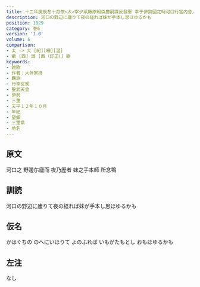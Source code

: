 ```yaml
---
title: 十二年庚辰冬十月依<大>宰少貳藤原朝臣廣嗣謀反發軍 幸于伊勢國之時河口行宮内舎人大伴宿祢家持作歌一首
description: 河口の野辺に廬りて夜の経れば妹が手本し思ほゆるかも
position: 1029
category: 巻6
version: '1.0'
volume: 6
comparison:
- 太 -> 大 [紀][細][温]
- 歌 [西] 謌 [西（訂正）] 歌
keywords:
- 雑歌
- 作者：大伴家持
- 羈旅
- 行幸従駕
- 聖武天皇
- 伊勢
- 三重
- 天平１２年１０月
- 年紀
- 望郷
- 三重県
- 地名
---
```


## 原文

河口之 野邊尓廬而 夜乃歴者 妹之手本師 所念鴨

## 訓読

河口の野辺に廬りて夜の経れば妹が手本し思ほゆるかも

## 仮名

かはぐちの のへにいほりて よのふれば いもがたもとし おもほゆるかも

## 左注

なし
